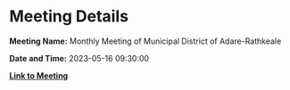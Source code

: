# Meeting Details

**Meeting Name:** Monthly Meeting of Municipal District of Adare-Rathkeale

**Date and Time:** 2023-05-16 09:30:00

**[Link to Meeting](https://www.limerick.ie/council/whats-on/monthly-meeting-of-municipal-district-of-adare-rathkeale-91)**
